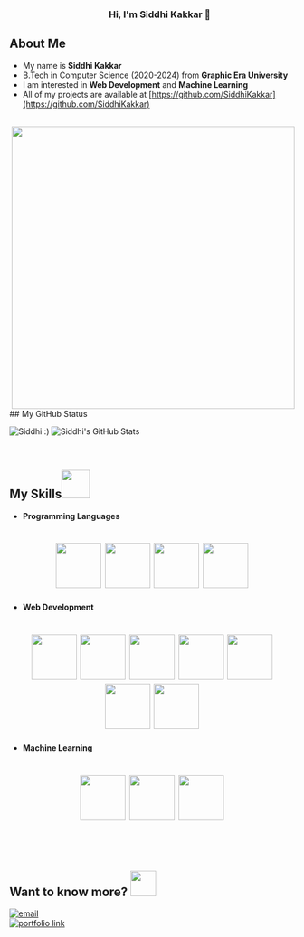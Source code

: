 <h3 align="center">
  &nbsp;&nbsp;&nbsp;&nbsp;&nbsp;&nbsp;&nbsp;Hi, I'm Siddhi Kakkar 👋
</h3>

</p>

## About Me
-  My name is **Siddhi Kakkar**
-  B.Tech in Computer Science (2020-2024) from **Graphic Era University**
-  I am interested in **Web Development** and **Machine Learning** <br>
-  All of my projects are available at [https://github.com/SiddhiKakkar](https://github.com/SiddhiKakkar)

<br>
<img src="https://cdn.dribbble.com/users/1857592/screenshots/3848396/character-typing.gif" align="right" width="500">
<br>
## My GitHub Status
<p>
<img  src="https://github-readme-stats.vercel.app/api/top-langs/?username=siddhikakkar&count_private=true&theme=radical" alt="Siddhi :)" />
<img  src="https://github-readme-stats.vercel.app/api?username=siddhikakkar&show_icons=true&hide_border=true&count_private=true&theme=shades-of-purple&icon_color=fad000" alt="Siddhi's GitHub Stats">
</p>

<br>

## My Skills<img src="media/skills.gif" height="50px">

- **Programming Languages**
<h1 align = "center">
<img src="https://cdn.jsdelivr.net/gh/devicons/devicon/icons/c/c-original.svg" width="80" height="80" />
<img src="https://cdn.jsdelivr.net/gh/devicons/devicon/icons/cplusplus/cplusplus-original.svg" width="80" height="80"  />
<img src="https://cdn.jsdelivr.net/gh/devicons/devicon/icons/python/python-original.svg" width="80" height="80"  />
<img src="https://cdn.jsdelivr.net/gh/devicons/devicon/icons/java/java-original.svg" width="80" height="80"  />
</h1>


- **Web Development**
<h1 align = "center">
<img src="https://cdn.jsdelivr.net/gh/devicons/devicon/icons/html5/html5-original.svg" width="80" height="80"  />
<img src="https://cdn.jsdelivr.net/gh/devicons/devicon/icons/css3/css3-original.svg" width="80" height="80"  />
<img src="https://cdn.jsdelivr.net/gh/devicons/devicon/icons/react/react-original.svg" width="80" height="80"  />
<img src="https://cdn.jsdelivr.net/gh/devicons/devicon/icons/nodejs/nodejs-original-wordmark.svg" width="80" height="80"  />
<img src="https://cdn.jsdelivr.net/gh/devicons/devicon/icons/javascript/javascript-original.svg" width="80" height="80"  />
<img src="https://cdn.jsdelivr.net/gh/devicons/devicon/icons/mongodb/mongodb-original.svg" width="80" height="80"  />
<img src="https://cdn.jsdelivr.net/gh/devicons/devicon/icons/express/express-original-wordmark.svg" width="80" height="80"  />
</h1>

- **Machine Learning**
<h1 align = "center">
<img src="https://cdn.jsdelivr.net/gh/devicons/devicon/icons/numpy/numpy-original-wordmark.svg" width="80" height="80"/> 
<img src="https://cdn.jsdelivr.net/gh/devicons/devicon/icons/pandas/pandas-original-wordmark.svg" width="80" height="80" />
<img src="https://upload.wikimedia.org/wikipedia/commons/0/05/Scikit_learn_logo_small.svg" width="80" height="80"  />
</h1>

                                       
<br>
                                     
<br>

## Want to know more? <img src="media/Developer.gif" width="45px">
[<img alt="email" src="https://img.shields.io/badge/Email%20me-siddhikakkar07@gmail.com-blue" />](mailto:siddhikakkar07@gmail.com) <br>
[<img alt="portfolio link" src="https://img.shields.io/badge/Leetcode-siddhikakkar-orange" />](https://leetcode.com/SiddhiKakkar/) 

